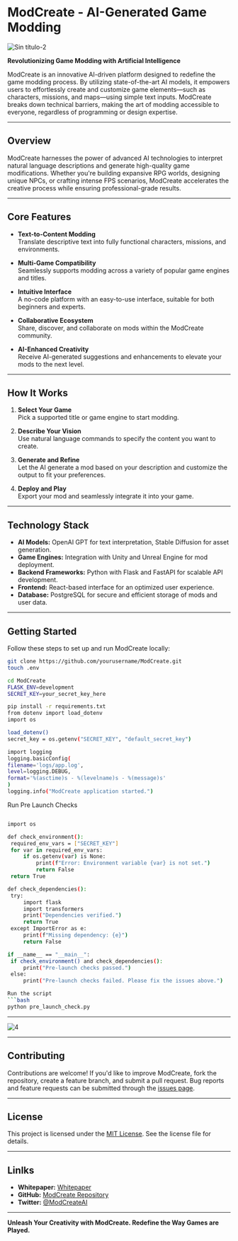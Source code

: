 # ModCreate - AI-Generated Game Modding
![Sin título-2](https://github.com/user-attachments/assets/05bd168c-0dd8-4102-b043-422456ea715f)


**Revolutionizing Game Modding with Artificial Intelligence**

ModCreate is an innovative AI-driven platform designed to redefine the game modding process. By utilizing state-of-the-art AI models, it empowers users to effortlessly create and customize game elements—such as characters, missions, and maps—using simple text inputs. ModCreate breaks down technical barriers, making the art of modding accessible to everyone, regardless of programming or design expertise.

---

## **Overview**

ModCreate harnesses the power of advanced AI technologies to interpret natural language descriptions and generate high-quality game modifications. Whether you're building expansive RPG worlds, designing unique NPCs, or crafting intense FPS scenarios, ModCreate accelerates the creative process while ensuring professional-grade results.

---

## **Core Features**

- **Text-to-Content Modding**  
  Translate descriptive text into fully functional characters, missions, and environments.

- **Multi-Game Compatibility**  
  Seamlessly supports modding across a variety of popular game engines and titles.

- **Intuitive Interface**  
  A no-code platform with an easy-to-use interface, suitable for both beginners and experts.

- **Collaborative Ecosystem**  
  Share, discover, and collaborate on mods within the ModCreate community.

- **AI-Enhanced Creativity**  
  Receive AI-generated suggestions and enhancements to elevate your mods to the next level.

---

## **How It Works**

1. **Select Your Game**  
   Pick a supported title or game engine to start modding.

2. **Describe Your Vision**  
   Use natural language commands to specify the content you want to create.

3. **Generate and Refine**  
   Let the AI generate a mod based on your description and customize the output to fit your preferences.

4. **Deploy and Play**  
   Export your mod and seamlessly integrate it into your game.

---

## **Technology Stack**

- **AI Models:** OpenAI GPT for text interpretation, Stable Diffusion for asset generation.  
- **Game Engines:** Integration with Unity and Unreal Engine for mod deployment.  
- **Backend Frameworks:** Python with Flask and FastAPI for scalable API development.  
- **Frontend:** React-based interface for an optimized user experience.  
- **Database:** PostgreSQL for secure and efficient storage of mods and user data.

---

## **Getting Started**

Follow these steps to set up and run ModCreate locally:


   ```bash
   git clone https://github.com/yourusername/ModCreate.git
   touch .env

   ```
   ```bash
   cd ModCreate
   FLASK_ENV=development
   SECRET_KEY=your_secret_key_here

   ```

   ```bash
   pip install -r requirements.txt
   from dotenv import load_dotenv
   import os

   load_dotenv()
   secret_key = os.getenv("SECRET_KEY", "default_secret_key")

   ```

   ```bash
import logging
logging.basicConfig(
   filename='logs/app.log',
   level=logging.DEBUG,
   format='%(asctime)s - %(levelname)s - %(message)s'
   )
   logging.info("ModCreate application started.")
```

Run Pre Launch Checks
   ```bash

import os

def check_environment():
    required_env_vars = ["SECRET_KEY"]
    for var in required_env_vars:
        if os.getenv(var) is None:
            print(f"Error: Environment variable {var} is not set.")
            return False
    return True

def check_dependencies():
    try:
        import flask
        import transformers
        print("Dependencies verified.")
        return True
    except ImportError as e:
        print(f"Missing dependency: {e}")
        return False

if __name__ == "__main__":
    if check_environment() and check_dependencies():
        print("Pre-launch checks passed.")
    else:
        print("Pre-launch checks failed. Please fix the issues above.")

Run the script
   ```bash
python pre_launch_check.py
```

   

   
---
![4](https://github.com/user-attachments/assets/9b0c4b47-3f62-4cb3-b3d1-e4c6b07bcc6a)


---
## **Contributing**

Contributions are welcome! If you'd like to improve ModCreate, fork the repository, create a feature branch, and submit a pull request. Bug reports and feature requests can be submitted through the [issues page](https://github.com/yourusername/ModCreate/issues).

---

## **License**

This project is licensed under the [MIT License](LICENSE). See the license file for details.

---

## **Linlks**

- **Whitepaper:** [Whitepaper](https://modcreate-ai.gitbook.io/modcreate-ai-docs/)
- **GitHub:** [ModCreate Repository](https://github.com/yourusername/ModCreate)  
- **Twitter:** [@ModCreateAI](https://twitter.com/ModCreateAI)

---

**Unleash Your Creativity with ModCreate. Redefine the Way Games are Played.**
